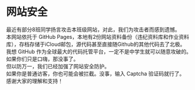 # 网站安全

最近有部分8班同学扬言攻击本班级网站，对此，我们为攻击者而感到遗憾。   
本网站依托于 GitHub Pages，本地有2份网站资料备份（违纪资料库和作业资料库），存档存储于iCloud邮包，源代码甚至直接随Github的其他代码去了北极。  
我想 GitHub 作为全球最大的代码托管平台，一定不是中学生就可以随意攻破的。  
如果你们只是口嗨，那没事了。  
但以防万一，我们已经加强了网站安全防护。   
如果你是普通访客，你也可能会被拦截。没事，输入 Captcha 验证码就行了。  
感谢大家的理解和支持！